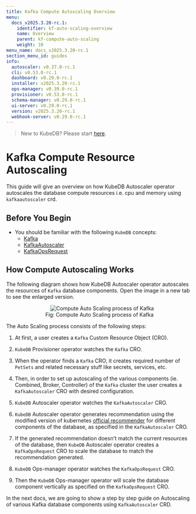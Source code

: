 ```yaml
---
title: Kafka Compute Autoscaling Overview
menu:
  docs_v2025.3.20-rc.1:
    identifier: kf-auto-scaling-overview
    name: Overview
    parent: kf-compute-auto-scaling
    weight: 10
menu_name: docs_v2025.3.20-rc.1
section_menu_id: guides
info:
  autoscaler: v0.37.0-rc.1
  cli: v0.53.0-rc.1
  dashboard: v0.29.0-rc.1
  installer: v2025.3.20-rc.1
  ops-manager: v0.39.0-rc.1
  provisioner: v0.53.0-rc.1
  schema-manager: v0.29.0-rc.1
  ui-server: v0.29.0-rc.1
  version: v2025.3.20-rc.1
  webhook-server: v0.29.0-rc.1
---
```


> New to KubeDB? Please start [here](/docs/v2025.3.20-rc.1/README).

# Kafka Compute Resource Autoscaling

This guide will give an overview on how KubeDB Autoscaler operator autoscales the database compute resources i.e. cpu and memory using `kafkaautoscaler` crd.

## Before You Begin

- You should be familiar with the following `KubeDB` concepts:
  - [Kafka](/docs/v2025.3.20-rc.1/guides/kafka/concepts/kafka)
  - [KafkaAutoscaler](/docs/v2025.3.20-rc.1/guides/kafka/concepts/kafkaautoscaler)
  - [KafkaOpsRequest](/docs/v2025.3.20-rc.1/guides/kafka/concepts/kafkaopsrequest)

## How Compute Autoscaling Works

The following diagram shows how KubeDB Autoscaler operator autoscales the resources of `Kafka` database components. Open the image in a new tab to see the enlarged version.

<figure align="center">
  <img alt="Compute Auto Scaling process of Kafka" src="/docs/v2025.3.20-rc.1/images/day-2-operation/kafka/kf-compute-autoscaling.svg">
<figcaption align="center">Fig: Compute Auto Scaling process of Kafka</figcaption>
</figure>

The Auto Scaling process consists of the following steps:

1. At first, a user creates a `Kafka` Custom Resource Object (CRO).

2. `KubeDB` Provisioner operator watches the `Kafka` CRO.

3. When the operator finds a `Kafka` CRO, it creates required number of `PetSets` and related necessary stuff like secrets, services, etc.

4. Then, in order to set up autoscaling of the various components (ie. Combined, Broker, Controller) of the `Kafka` cluster the user creates a `KafkaAutoscaler` CRO with desired configuration.

5. `KubeDB` Autoscaler operator watches the `KafkaAutoscaler` CRO.

6. `KubeDB` Autoscaler operator generates recommendation using the modified version of kubernetes [official recommender](https://github.com/kubernetes/autoscaler/tree/master/vertical-pod-autoscaler/pkg/recommender) for different components of the database, as specified in the `KafkaAutoscaler` CRO.

7. If the generated recommendation doesn't match the current resources of the database, then `KubeDB` Autoscaler operator creates a `KafkaOpsRequest` CRO to scale the database to match the recommendation generated.

8. `KubeDB` Ops-manager operator watches the `KafkaOpsRequest` CRO.

9. Then the `KubeDB` Ops-manager operator will scale the database component vertically as specified on the `KafkaOpsRequest` CRO.

In the next docs, we are going to show a step by step guide on Autoscaling of various Kafka database components using `KafkaAutoscaler` CRD.
